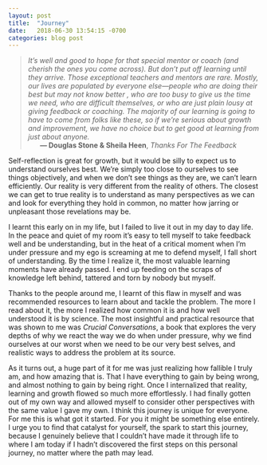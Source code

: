 ```yaml
---
layout: post
title:  "Journey"
date:   2018-06-30 13:54:15 -0700
categories: blog post
---
```


>*It’s well and good to hope for that special mentor or coach (and cherish the ones you come across). But don’t put off learning until they arrive. Those exceptional teachers and mentors are rare. Mostly, our lives are populated by everyone else—people who are doing their best but may not know better , who are too busy to give us the time we need, who are difficult themselves, or who are just plain lousy at giving feedback or coaching. The majority of our learning is going to have to come from folks like these, so if we’re serious about growth and improvement, we have no choice but to get good at learning from just about anyone.*       
>&nbsp;&nbsp;&nbsp;&nbsp;&nbsp;&nbsp;__&mdash; Douglas Stone & Sheila Heen__, *Thanks For The Feedback*

Self-reflection is great for growth, but it would be silly to expect us to understand ourselves best. We’re simply too close to ourselves to see things objectively, and when we don’t see things as they are, we can’t learn efficiently. Our reality is very different from the reality of others. The closest we can get to true reality is to understand as many perspectives as we can and look for everything they hold in common, no matter how jarring or unpleasant those revelations may be. 

I learnt this early on in my life, but I failed to live it out in my day to day life. In the peace and quiet of my room it’s easy to tell myself to take feedback well and be understanding, but in the heat of a critical moment when I’m under pressure and my ego is screaming at me to defend myself, I fall short of understanding. By the time I realize it, the most valuable learning moments have already passed. I end up feeding on the scraps of knowledge left behind, tattered and torn by nobody but myself. 

Thanks to the people around me, I learnt of this flaw in myself and was recommended resources to learn about and tackle the problem. The more I read about it, the more I realized how common it is and how well understood it is by science. The most insightful and practical resource that was shown to me was *Crucial Conversations*, a book that explores the very depths of why we react the way we do when under pressure, why we find ourselves at our worst when we need to be our very best selves, and realistic ways to address the problem at its source.

As it turns out, a huge part of it for me was just realizing how fallible I truly am, and how amazing that is. That I have everything to gain by being wrong, and almost nothing to gain by being right. Once I internalized that reality, learning and growth flowed so much more effortlessly. I had finally gotten out of my own way and allowed myself to consider other perspectives with the same value I gave my own.  I think this journey is unique for everyone. For me this is what got it started. For you it might be something else entirely. I urge you to find that catalyst for yourself, the spark to start this journey, because I genuinely believe that I couldn’t have made it through life to where I am today if I hadn’t discovered the first steps on this personal journey, no matter where the path may lead. 












